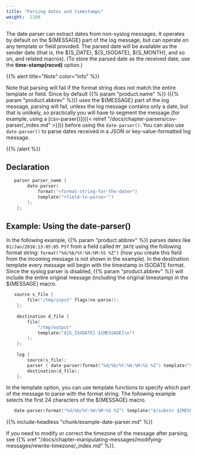 ```yaml
---
title: "Parsing dates and timestamps"
weight:  1100
---
```

<!-- DISCLAIMER: This file is based on the syslog-ng Open Source Edition documentation https://github.com/balabit/syslog-ng-ose-guides/commit/2f4a52ee61d1ea9ad27cb4f3168b95408fddfdf2 and is used under the terms of The syslog-ng Open Source Edition Documentation License. The file has been modified by Axoflow. -->

The date parser can extract dates from non-syslog messages. It operates by default on the ${MESSAGE} part of the log message, but can operate on any template or field provided. The parsed date will be available as the sender date (that is, the ${S_DATE}, ${S_ISODATE}, ${S_MONTH}, and so on, and related macros). (To store the parsed date as the received date, use the **time-stamp(recvd)** option.)

{{% alert title="Note" color="info" %}}

Note that parsing will fail if the format string does not match the entire template or field. Since by default {{% param "product.name" %}} ({{% param "product.abbrev" %}}) uses the ${MESSAGE} part of the log message, parsing will fail, unless the log message contains only a date, but that is unlikely, so practically you will have to segment the message (for example, using a [csv-parser()]({{< relref "/docs/chapter-parsers/csv-parser/_index.md" >}})) before using the `date-parser()`. You can also use `date-parser()` to parse dates received in a JSON or key-value-formatted log message.

{{% /alert %}}


## Declaration

```c
   parser parser_name {
        date-parser(
            format("<format-string-for-the-date>")
            template("<field-to-parse>'")
        );
    };
```



## Example: Using the date-parser()

In the following example, {{% param "product.abbrev" %}} parses dates like `01/Jan/2016:13:05:05 PST` from a field called `MY_DATE` using the following format string: `format("%d/%b/%Y:%H:%M:%S %Z")` (how you create this field from the incoming message is not shown in the example). In the destination template every message will begin with the timestamp in ISODATE format. Since the syslog parser is disabled, {{% param "product.abbrev" %}} will include the entire original message (including the original timestamp) in the ${MESSAGE} macro.

```c
   source s_file {
        file("/tmp/input" flags(no-parse));
    };
    
    destination d_file {
        file(
            "/tmp/output"
            template("${S_ISODATE} ${MESSAGE}\n")
        );
    };
    
    log {
        source(s_file);
        parser { date-parser(format("%d/%b/%Y:%H:%M:%S %Z") template("${MY_DATE}")); };
        destination(d_file);
    };
```

In the template option, you can use template functions to specify which part of the message to parse with the format string. The following example selects the first 24 characters of the ${MESSAGE} macro.

```c
   date-parser(format("%d/%b/%Y:%H:%M:%S %Z") template("$(substr ${MESSAGE} 0 24)") );
```

{{% include-headless "chunk/example-date-parser.md" %}}

If you need to modify or correct the timezone of the message after parsing, see {{% xref "/docs/chapter-manipulating-messages/modifying-messages/rewrite-timezone/_index.md" %}}.

